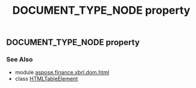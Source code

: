 ﻿---
title: DOCUMENT_TYPE_NODE property
second_title: Aspose.Finance for Python via .NET API References
description: 
type: docs
weight: 160
url: /python-net/aspose.finance.xbrl.dom.html/htmltableelement/document_type_node/
is_root: false
---

## DOCUMENT_TYPE_NODE property


### See Also
* module [aspose.finance.xbrl.dom.html](../../)
* class [HTMLTableElement](/finance/python-net/aspose.finance.xbrl.dom.html/htmltableelement)
